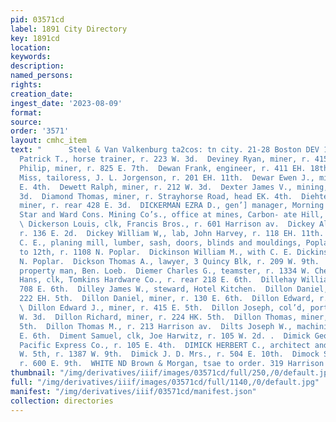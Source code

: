 ```yaml
---
pid: 03571cd
label: 1891 City Directory
key: 1891cd
location: 
keywords: 
description: 
named_persons: 
rights: 
creation_date: 
ingest_date: '2023-08-09'
format: 
source: 
order: '3571'
layout: cmhc_item
text: "      Steel & Van Valkenburg ta2cos: tn city. 21-28 Boston DEV 104 DIM  Devine
  Patrick T., horse trainer, r. 223 W. 3d.  Deviney Ryan, miner, r. 415 E. 5th.  Devlin
  Philip, miner, r. 825 E. 7th.  Dewan Frank, engineer, r. 411 EH. 18th.  Dewan Josie
  Miss, tailoress, J. L. Jorgenson, r. 201 EH. 11th.  Dewar Ewen J., miner, r. 3004
  E. 4th.  Dewett Ralph, miner, r. 212 W. 3d.  Dexter James V., mining, r. 110 W.
  3d.  Diamond Thomas, miner, r. Strayhorse Road, head EK. 4th.  Diehtenmuller Jaeob,
  miner, r. rear 428 E. 3d.  DICKERMAN EZRA D., gen’] manager, Morning and Evening
  Star and Ward Cons. Mining Co’s., office at mines, Carbon- ate Hill, r. 136 W. 9th.
  \ Dickerson Louis, clk, Francis Bros., r. 601 Harrison av.  Dickey Alex. W., lab,
  r. 136 E. 2d.  Dickey William W,, lab, John Harvey, r. 118 EH. 11th.  DICKINSON
  C. E., planing mill, lumber, sash, doors, blinds and mouldings, Poplar, from 11th
  to 12th, r. 1108 N. Poplar.  Dickinson William M., with C. E. Dickinson, r.1108
  N. Poplar.  Dickson Thomas A., lawyer, 3 Quincy Blk, r. 209 W. 9th.  Dickson Walter,
  property man, Ben. Loeb.  Diemer Charles G., teamster, r. 1334 W. Chestnut.  Dier
  Hans, clk, Tomkins Hardware Co., r. rear 218 E. 6th.  Dillehay William, miner, r.
  708 E. 6th.  Dilley James W., steward, Hotel Kitchen.  Dillon Daniel, miner, r.
  222 EH. 5th.  Dillon Daniel, miner, r. 130 E. 6th.  Dillon Edward, r. 127 W. 2d.
  \ Dillon Edward J., miner, r. 415 E. 5th.  Dillon Joseph, col’d, porter, r. 309
  W. 3d.  Dillon Richard, miner, r. 224 HK. 5th.  Dillon Thomas, miner, r. 222 E.
  5th.  Dillon Thomas M., r. 213 Harrison av.  Dilts Joseph W., machinist, r. 2254
  E. 6th.  Diment Samuel, clk, Joe Harwitz, r. 105 W. 2d. .  Dimick George H., clk,
  Pacific Express Co., r. 105 E. 4th.  DIMICK HERBERT C., architect and builder, 112
  W. 5th, r. 1387 W. 9th.  Dimick J. D. Mrs., r. 504 E. 10th.  Dimock Sidney, miner,
  r. 600 E. 9th.  WHITE ND Brown & Morgan, tsae to order. 319 Harrison avonse          "
thumbnail: "/img/derivatives/iiif/images/03571cd/full/250,/0/default.jpg"
full: "/img/derivatives/iiif/images/03571cd/full/1140,/0/default.jpg"
manifest: "/img/derivatives/iiif/03571cd/manifest.json"
collection: directories
---
```

